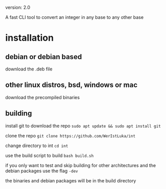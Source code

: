 version: 2.0

A fast CLI tool to convert an integer in any base to any other base

# installation
## debian or debian based
download the .deb file
## other linux distros, bsd, windows or mac
download the precompiled binaries

## building
install git to download the repo ```sudo apt update && sudo apt install git```

clone the repo ```git clone https://github.com/WerIstLuka/int```

change directory to int ```cd int```

use the build script to build ```bash build.sh```

if you only want to test and skip building for other architectures and the debian packages use the flag `-dev`

the binaries and debian packages will be in the build directory
